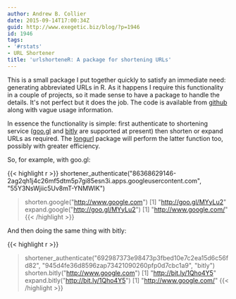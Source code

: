 ```yaml
---
author: Andrew B. Collier
date: 2015-09-14T17:00:34Z
guid: http://www.exegetic.biz/blog/?p=1946
id: 1946
tags:
- '#rstats'
- URL Shortener
title: 'urlshorteneR: A package for shortening URLs'
---
```


This is a small package I put together quickly to satisfy an immediate need: generating abbreviated URLs in R. As it happens I require this functionality in a couple of projects, so it made sense to have a package to handle the details. It's not perfect but it does the job. The code is available from [github](https://github.com/DataWookie/urlshorteneR) along with vague usage information.

In essence the functionality is simple: first authenticate to shortening service ([goo.gl](https://goo.gl/) and [bitly](https://bitly.com/) are supported at present) then shorten or expand URLs as required. The [longurl](https://cran.r-project.org/web/packages/longurl/) package will perform the latter function too, possibly with greater efficiency.

So, for example, with goo.gl:

{{< highlight r >}}
shortener_authenticate("86368629146-2ag2qh1j4c26mf5dtm5p7gi85esn3i.apps.googleusercontent.com",
"55Y3NsWjiic5Uv8mT-YNMWlK")
> shorten.google("http://www.google.com")
[1] "http://goo.gl/MYyLu2"
> expand.google("http://goo.gl/MYyLu2")
[1] "http://www.google.com/"
{{< /highlight >}}

And then doing the same thing with bitly:

{{< highlight r >}}
> shortener_authenticate("692987373e98473p3fbed10e7c2ea15d6c56fd82",
"945d4fe36d8596zap73421090260pfp0d7cbc1a9", "bitly")
> shorten.bitly("http://www.google.com")
[1] "http://bit.ly/1Qho4Y5"
> expand.bitly("http://bit.ly/1Qho4Y5")
[1] "http://www.google.com/"
{{< /highlight >}}
